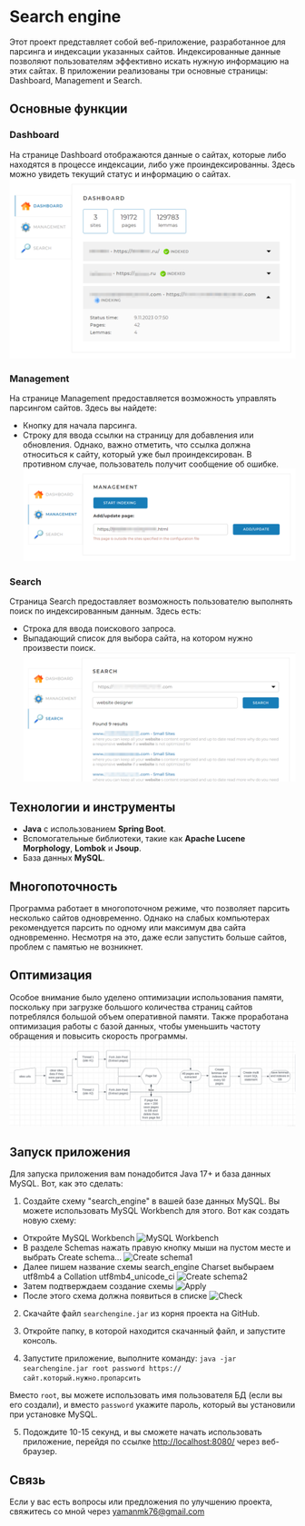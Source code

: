 # Search engine
Этот проект представляет собой веб-приложение, разработанное для парсинга и индексации указанных сайтов. Индексированные данные позволяют пользователям эффективно искать нужную информацию на этих сайтах. В приложении реализованы три основные страницы: Dashboard, Management и Search.

## Основные функции
### Dashboard
На странице Dashboard отображаются данные о сайтах, которые либо находятся в процессе индексации, либо уже проиндексированны. Здесь можно увидеть текущий статус и информацию о сайтах.
![Dashboard](https://github.com/Yaman96/SearchEngine/blob/fa69f4085ca5f856000d70217df501614989fdfe/screenShots/Dashboard_indexing.png)

### Management

На странице Management предоставляется возможность управлять парсингом сайтов. Здесь вы найдете:

-   Кнопку для начала парсинга.
-   Строку для ввода ссылки на страницу для добавления или обновления. Однако, важно отметить, что ссылка должна относиться к сайту, который уже был проиндексирован. В противном случае, пользователь получит сообщение об ошибке.
    ![Management](https://github.com/Yaman96/SearchEngine/blob/fa69f4085ca5f856000d70217df501614989fdfe/screenShots/Management_link.png)

### Search

Страница Search предоставляет возможность пользователю выполнять поиск по индексированным данным. Здесь есть:

-   Строка для ввода поискового запроса.
-   Выпадающий список для выбора сайта, на котором нужно произвести поиск.
    ![Search](https://github.com/Yaman96/SearchEngine/blob/fa69f4085ca5f856000d70217df501614989fdfe/screenShots/Search_result.png)
## Технологии и инструменты

-   **Java** с использованием **Spring Boot**.
-   Вспомогательные библиотеки, такие как **Apache Lucene Morphology**, **Lombok** и **Jsoup**.
-   База данных **MySQL**.

## Многопоточность

Программа работает в многопоточном режиме, что позволяет парсить несколько сайтов одновременно. Однако на слабых компьютерах рекомендуется парсить по одному или максимум два сайта одновременно. Несмотря на это, даже если запустить больше сайтов, проблем с памятью не возникнет.

## Оптимизация

Особое внимание было уделено оптимизации использования памяти, поскольку при загрузке большого количества страниц сайтов потреблялся большой объем оперативной памяти. Также проработана оптимизация работы с базой данных, чтобы уменьшить частоту обращения и повысить скорость программы.
![Diagram](https://github.com/Yaman96/SearchEngine/blob/77b2c30ea30cb996058057e3c2b24c9075a14834/screenShots/Diagram.png)

## Запуск приложения
Для запуска приложения вам понадобится Java 17+ и база данных MySQL. Вот, как это сделать:

1.  Создайте схему "search_engine" в вашей базе данных MySQL. Вы можете использовать MySQL Workbench для этого.
    Вот как создать новую схему:
- Откройте MySQL Workbench
  ![MySQL Workbench](https://drive.google.com/file/d/1A1Ha9cl6aKYj1WSvZhZr22svg5Kz-ijJ/view?usp=sharing)
- В разделе Schemas нажать правую кнопку мыши на пустом месте и выбрать Create schema...
  ![Create schema1](https://drive.google.com/file/d/1P897CUhzzepGV8RTR9kpHQC3ld7tWRg4/view?usp=sharing)
- Далее пишем название схемы search_engine Charset выбыраем utf8mb4 а Collation utf8mb4_unicode_ci
  ![Create schema2](https://drive.google.com/file/d/15m-giGkmzJTj_hAk8VDR6uZrMl_TkIbC/view?usp=sharing)
- Затем подтверждаем создание схемы
  ![Apply](https://drive.google.com/file/d/1_nkf5ghJKr-avpCi5iwiiMDE7KtBZQrF/view?usp=sharing)
- После этого схема должна появиться в списке
  ![Check](https://drive.google.com/file/d/1fbVvBtxJ-LgpamCRA-u3wgr0s2OEhB3R/view?usp=drive_link)
2. Скачайте файл `searchengine.jar` из корня проекта на GitHub.

3. Откройте папку, в которой находится скачанный файл, и запустите консоль.

4. Запустите приложение, выполните команду:
    `java -jar searchengine.jar root password https://сайт.который.нужно.пропарсить`

Вместо `root`, вы можете использовать имя пользователя БД (если вы его создали), и вместо `password` укажите пароль, который вы установили при установке MySQL.

5.  Подождите 10-15 секунд, и вы сможете начать использовать приложение, перейдя по ссылке [http://localhost:8080/](http://localhost:8080/) через веб-браузер.

## Связь
Если у вас есть вопросы или предложения по улучшению проекта, свяжитесь со мной через yamanmk76@gmail.com